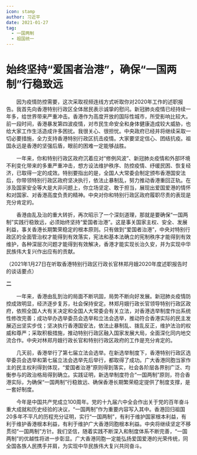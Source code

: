 ```yaml
---
icon: stamp
author: 习近平
date: 2021-01-27
tag: 
  - 一国两制
  - 祖国统一
---
```


# 始终坚持“爱国者治港”，确保“一国两制”行稳致远

　　因为疫情防控需要，这次采取视频连线方式听取你对2020年工作的述职报告。我首先向香港特别行政区全体居民表示诚挚的慰问。新冠肺炎疫情已经持续一年多，给世界带来严重冲击。香港作为高度开放的国际性城市，所受影响比较大。前一段时间，香港暴发第四波疫情，对市民生命安全和身体健康造成较大威胁，也给大家工作生活造成许多困扰。我很关心、很担忧。中央政府已经并将继续采取一切必要措施，全力支持香港特别行政区抗击疫情。大家要坚定信心、团结抗疫。祖国永远是香港的坚强后盾，眼前的困难一定能够战胜。

　　一年来，你和特别行政区政府沉着应对“修例风波”、新冠肺炎疫情和外部环境不利变化带来的多重严重冲击，想方设法维护秩序、防控疫情、纾缓民困、恢复经济，已取得一定的成效。特别要指出的是，全国人大常委会制定颁布香港国安法后，你带领特别行政区政府坚决执行，依法止暴制乱，努力推动香港重回正轨。在涉及国家安全等大是大非问题上，你立场坚定、敢于担当，展现出爱国爱港的情怀和对国家、对香港高度负责的精神。中央对你和特别行政区政府履职尽责的表现是充分肯定的。

　　香港由乱及治的重大转折，再次昭示了一个深刻道理，那就是要确保“一国两制”实践行稳致远，必须始终坚持“爱国者治港”。这是事关国家主权、安全、发展利益，事关香港长期繁荣稳定的根本原则。只有做到“爱国者治港”，中央对特别行政区的全面管治权才能得到有效落实，宪法和基本法确立的宪制秩序才能得到有效维护，各种深层次问题才能得到有效解决，香港才能实现长治久安，并为实现中华民族伟大复兴作出应有的贡献。

（2021年1月27日在听取香港特别行政区行政长官林郑月娥2020年度述职报告时的谈话要点）

**二**

　　一年来，香港由乱到治的局面不断巩固，局势不断向好发展。新冠肺炎疫情防控成效明显，经济逐步复苏，社会保持安定。林郑月娥行政长官领导特别行政区政府，依照全国人大有关决定和全国人大常委会有关立法，对香港选举制度作出系统性修改完善；成功举办选举委员会选举和立法会选举，推动符合香港实际的民主发展迈出坚实步伐；坚决执行香港国安法，依法止暴制乱、拨乱反正，维护法治的权威和尊严；采取积极措施，推动特别行政区融入国家发展大局，全面深化同内地交流合作。中央对林郑月娥行政长官和特别行政区政府的工作是充分肯定的。

　　几天前，香港举行了第七届立法会选举。在新选举制度下，香港特别行政区选举委员会选举和第七届立法会选举先后举行，都取得了成功。广大香港同胞当家作主的民主权利得到体现，“爱国者治港”原则得到落实，社会各阶层各界别广泛、均衡参与的政治格局得到确立。实践证明，新选举制度符合“一国两制”原则，符合香港实际，为确保“一国两制”行稳致远、确保香港长期繁荣稳定提供了制度支撑，是一套好制度。

　　今年是中国共产党成立100周年。党的十九届六中全会作出关于党的百年奋斗重大成就和历史经验的决议，“一国两制”作为重要内容写入其中。香港回归祖国20多年不平凡的历程充分证明，实行“一国两制”，有利于维护国家根本利益，有利于维护香港根本利益，有利于维护广大香港同胞根本利益。中央将继续坚定不移贯彻“一国两制”方针。我们坚信，随着实践不断深入和制度体系不断完善，“一国两制”的优越性将进一步彰显。广大香港同胞一定能弘扬爱国爱港的光荣传统，同全国各族人民携手并肩，为实现中华民族伟大复兴共同奋斗。